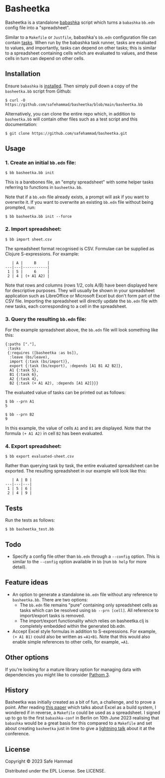# Basheetka

Basheetka is a standalone [babashka](https://github.com/babashka/babashka) script which turns a `babashka` `bb.edn` config file into a "spreadsheet".

Similar to a `Makefile` or `Justfile`, babashka's `bb.edn` configuration file can contain [tasks](https://book.babashka.org/#tasks). When run by the babashka task runner, tasks are evaluated to values, and importantly, tasks can depend on other tasks; this is similar to a spreadsheet containing cells which are evaluated to values, and these cells in turn can depend on other cells.

## Installation

Ensure `babashka` is [installed](https://github.com/babashka/babashka#installation). Then simply pull down a copy of the `basheetka.bb` script from Github:

    $ curl -O https://github.com/safehammad/basheetka/blob/main/basheetka.bb

Alternatively, you can clone the entire repo which, in addition to `basheetka.bb` will contain other files such as a test script and this documentation:

    $ git clone https://github.com/safehammad/basheetka.git

## Usage

### 1. Create an initial `bb.edn` file:

    $ bb basheetka.bb init

This is a barebones file, an "empty spreadsheet" with some helper tasks referring to functions in `basheetka.bb`.

Note that if a `bb.edn` file already exists, a prompt will ask if you want to overwrite it. If you want to overwrite an existing `bb.edn` file without being prompted, run:

    $ bb basheetka.bb init --force

### 2. Import spreadsheet:

    $ bb import sheet.csv

The spreadsheet format recognised is CSV. Formulae can be supplied as Clojure S-expressions. For example:

       | A |     B     |
    ---|---|-----------|
     1 | 5 |     6     |
     2 | 4 | (+ A1 A2) |

Note that rows and columns (rows 1/2, cols A/B) have been displayed here for descriptive purposes. They will usually be shown in your spreadsheet application such as LibreOffice or Microsoft Excel but don't form part of the CSV file. Importing the spreadsheet will directly update the `bb.edn` file with new tasks, each corresponding to a cell in the spreadsheet.

### 3. Query the resulting `bb.edn` file:

For the example spreadsheet above, the `bb.edn` file will look something like this:

    {:paths ["."],
     :tasks
     {:requires ([basheetka :as bs]),
      :leave (bs/leave),
      import {:task (bs/import)},
      export {:task (bs/export), :depends [A1 B1 A2 B2]},
      A1 {:task 5},
      B1 {:task 6},
      A2 {:task 4},
      B2 {:task (+ A1 A2), :depends [A1 A2]}}}

The evaluated value of tasks can be printed out as follows:

    $ bb --prn A1
    5

    $ bb --prn B2
    9

In this example, the value of cells `A1` and `B1` are displayed. Note that the formula `(+ A1 A2)` in cell `B2` has been evaluated.

### 4. Export spreadsheet:

    $ bb export evaluated-sheet.csv

Rather than querying task by task, the entire evaluated spreadsheet can be exported. The resulting spreadsheet in our example will look like this:

       | A | B |
    ---|---|---|
     1 | 5 | 6 |
     2 | 4 | 9 |

## Tests

Run the tests as follows:

    $ bb basheetka_test.bb

## Todo

- Specify a config file other than `bb.edn` through a `--config` option. This is similar to the `--config` option available in `bb` (run `bb help` for more detail).

## Feature ideas

- An option to generate a standalone `bb.edn` file without any reference to `basheetka.bb`.  There are two options:
  - The `bb.edn` file remains "pure" containing only spreadsheet cells as tasks which can be resolved using `bb --prn [cell]`. All reference to import/export tasks is removed.
  - The import/export functionality which relies on basheetka.clj is completely embedded within the generated bb.edn.
- Accept Excel style formulas in addition to S-expressions. For example, `(+ A1 B1)` could also be written as `=A1+B1`. Note that this would also enable simple references to other cells, for example, `=A1`.

## Other options

If you're looking for a mature library option for managing data with dependencies you might like to consider [Pathom 3](https://github.com/wilkerlucio/pathom3).

## History

Basheetka was initially created as a bit of fun, a challenge, and to prove a point. After reading [this paper](https://www.microsoft.com/en-us/research/uploads/prod/2020/04/build-systems-jfp.pdf) which talks about Excel as a build system, I wondered if in reverse, a `Makefile` could be used as a spreadsheet. I signed up to go to the first `babashka-conf` in Berlin on 10th June 2023 realising that `babashka` would be a great basis for this compared to a `Makefile` and set about creating `basheetka` just in time to give a [lightning talk](https://www.youtube.com/watch?v=qMcM4Wi1BNA) about it at the conference.

## License

Copyright © 2023 Safe Hammad

Distributed under the EPL License. See LICENSE.
